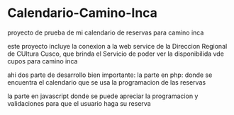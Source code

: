Calendario-Camino-Inca
======================

proyecto de prueba de mi calendario de reservas para camino inca

este proyecto incluye la conexion a la web service de la Direccion Regional de CUltura Cusco, que brinda el Servicio de poder ver la disponibilida vde cupos para camino inca

ahi dos parte de desarrollo bien importante:
la parte en php:
	donde se encuentra el calendario que se usa
la programacion de las reservas

la parte en javascript donde se puede apreciar la programacion y validaciones para que el usuario haga su reserva

